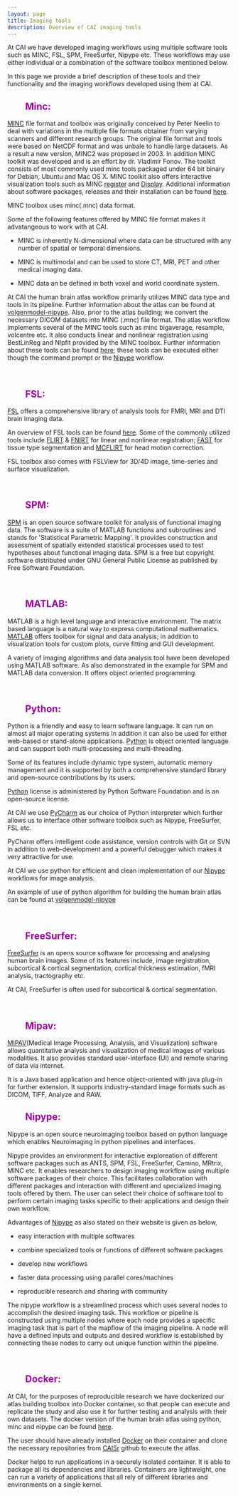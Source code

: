 ```yaml
---
layout: page
title: Imaging tools  
description: Overview of CAI imaging tools
---
```


At CAI we have developed imaging workflows using multiple software tools such as MINC, FSL, SPM, FreeSurfer, Nipype etc.
These workflows may use either individual or a combination of the software toolbox mentioned below. 

In this page we provide a brief description of these tools and their functionality and the imaging workflows developed using them at CAI.

<dl>
<dd> <h2 style="color:#990099;"> Minc: </h2> </dd>
</dl>

[MINC](http://www.bic.mni.mcgill.ca/ServicesSoftware/MINC) file format and toolbox was originally conceived by
Peter Neelin to deal with variations in the multiple file formats obtainer from varying scanners and different research groups.
The original file format and tools were based on NetCDF format and was unbale to handle large datasets. As a result a new version,
MINC2 was proposed in 2003. In addition MINC toolkit was developed and is an effort by dr. Vladimir Fonov. The toolkit consists of 
most commonly used minc tools packaged under 64 bit binary for Debian, Ubuntu and Mac OS X. MINC toolkit also offers interactive
visualization tools such as MINC [register](http://www.bic.mni.mcgill.ca/software/register/register.html) and [Display](http://www.bic.mni.mcgill.ca/software/Display/Display.html). Additional information about software packages, releases and their 
installation can be found [here](http://bic-mni.github.io/#notes-about-versions). 
    
MINC toolbox uses minc(.mnc) data format.
    
Some of the following features offered by MINC file format makes it advatangeous to work with at CAI.

* MINC is inherently N-dimensional where data can be structured with any number of spatial or temporal dimensions.

* MINC is multimodal and can be used to store CT, MRI, PET and other medical imaging data.

* MINC data an be defined in both voxel and world coordinate system.

At CAI the human brain atlas workflow primarily utilizes MINC data type and tools in its pipeline. Further information about the 
atlas can be found at [volgenmodel-nipype](https://github.com/CAIsr/volgenmodel-nipype). Also, prior to the atlas building; 
we convert the necessary DICOM datasets into MINC (.mnc) file format. The atlas workflow implements several of the MINC tools
such as minc bigaverage, resample, volcentre etc. It also conducts linear and nonlinear registration using BestLinReg and Nlpfit
provided by the MINC toolbox. Further information about these tools can be found [here](http://nipype.readthedocs.io/en/latest/interfaces/generated/nipype.interfaces.minc.minc.html); these tools can be executed 
either though the command prompt or the [Nipype](http://nipype.readthedocs.io/en/latest/) workflow.
    
<dl>
<dd> <br> </dd>
</dl>

<dl>
<dd> <h2 style="color:#990099;"> FSL: </h2> </dd>
</dl>

[FSL](http://fsl.fmrib.ox.ac.uk/fsl/fslwiki/) offers a comprehensive library of analysis tools for FMRI, MRI and DTI brain
imaging data.
   
An overview of FSL tools can be found [here](http://fsl.fmrib.ox.ac.uk/fsl/fslwiki/FslOverview). Some of the commonly utilized
tools include [FLIRT](http://fsl.fmrib.ox.ac.uk/fsl/fslwiki/FLIRT) & [FNIRT](http://fsl.fmrib.ox.ac.uk/fsl/fslwiki/FNIRT) for linear
and nonlinear registration; [FAST](http://fsl.fmrib.ox.ac.uk/fsl/fslwiki/FAST) for tissue type segmentation and [MCFLIRT](http://fsl.fmrib.ox.ac.uk/fsl/fslwiki/MCFLIRT) for head motion correction.
  
FSL toolbox also comes with FSLView for 3D/4D image, time-series and surface visualization.
   
<dl>
<dd> <br> </dd>
</dl>  

<dl>
<dd> <h2 style="color:#990099;"> SPM: </h2> </dd>
</dl>

[SPM](http://www.fil.ion.ucl.ac.uk/spm/) is an open source software toolkit for analysis of functional
imaging data. The software is a suite of MATLAB functions and subroutines and stands for 'Statistical
Parametric Mapping'. It provides construction and assessment of spatially extended statistical processes
used to test hypotheses about functional imaging data. SPM is a free but copyright software distributed under
GNU General Public License as published by Free Software Foundation.

<dl>
<dd> <br> </dd>
</dl>

<dl>
<dd> <h2 style="color:#990099;"> MATLAB: </h2> </dd>
</dl>
   
MATLAB is a high level language and interactive environment. The matrix based language is a natural way to express computational
mathematics. [MATLAB](https://au.mathworks.com/products/matlab/features.html#matlab_is_designed_for_engineers_and_scientists)
offers toolbox for signal and data analysis; in addition to visualization tools for custom plots, curve fitting and GUI development.
   
A variety of imaging algorithms and data analysis tool have been developed using MATLAB software. As also 
demonstrated in the example for SPM and MATLAB data conversion. It offers object oriented programming.
  
<dl>
<dd> <br> </dd>
</dl>

<dl>
<dd> <h2 style="color:#990099;"> Python: </h2> </dd>
</dl>
   
Python is a friendly and easy to learn software language. It can run on almost all major operating systems
In addition it can also be used for either web-based or stand-alone applications. [Python](https://ww.python.org/)
is object oriented language and can support both multi-processing and multi-threading.
   
Some of its features include dynamic type system, automatic memory management and it is supported by both a comprehensive
standard library and open-source contributions by its users.
   
[Python](https://ww.python.org/) license is administered by Python Software Foundation and is an open-source license.
   
At CAI we use [PyCharm](https://www.jetbrains.com/pycharm/) as our choice of Python interpreter which further allows us to interface
other software toolbox such as Nipype, FreeSurfer, FSL etc.
   
PyCharm offers intelligent code assistance, version controls with Git or SVN in addition to web-development and a powerful debugger
which makes it very attractive for use. 
   
At CAI we use python for efficient and clean implementation of our [Nipype](http://nipype.readthedocs.io/en/latest/) workflows for
image analysis.
   
An example of use of python algorithm for building the human brain atlas can be found at [volgenmodel-nipype](https://github.com/CAIsr/volgenmodel-nipype)
   
<dl>
<dd> <br> </dd>
</dl> 

<dl>
<dd> <h2 style="color:#990099;"> FreeSurfer: </h2> </dd>
</dl>
   
[FreeSurfer](http://freesurfer.net/) is an opens source software for processing and analysing human brain images. 
Some of its features include, image registration, subcortical & cortical segmentation, cortical thickness estimation, fMRI analysis,
tractography etc.
  
At CAI, FreeSurfer is often used for subcortical & cortical segmentation.
   
<dl>
<dd> <br> </dd>
</dl>

<dl>
<dd> <h2 style="color:#990099;"> Mipav: </h2> </dd>
</dl>

[MIPAV](https://mipav.cit.nih.gov/)(Medical Image Processing, Analysis, and Visualization) software
allows quantitative analysis and visualization of medical images of various modalities. It also
provides standard user-interface (UI) and remote sharing of data via internet.

It is a Java based application and hence object-oriented with java plug-in for further extension.
It supports industry-standard image formats such as DICOM, TIFF, Analyze and RAW.
   
<dl>
<dd> <h2 style="color:#990099;"> Nipype: </h2> </dd>
</dl>
   
Nipype is an open source neuroimaging toolbox based on python language which enables Neuroimaging
in python pipelines and interfaces. 
  
Nipype provides an environment for interactive exploreation of different software packages such as 
ANTS, SPM, FSL, FreeSurfer, Camino, MRtrix, MINC etc. It enables researchers to design imaging workflow 
using multiple software packages of their choice. This facilitates collaboration with different packages
and interaction with different and specialized imaging tools offered by them. The user can select their
choice of software tool to perform certain imaging tasks specific to their applications and design their 
own workflow. 
   
Advantages of [Nipype](http://nipy.org/nipype/0.10.0/) as also stated on their website is given as below,

* easy interaction with multiple softwares 

* combine specialized tools or functions of different software packages
  
* develop new workflows
  
* faster data processing using parallel cores/machines
  
* reproducible research and sharing with community
  
The nipype workflow is a streamlined process which uses several nodes to accomplish the desired 
imaging task. This workflow or pipeline is constructed using multiple nodes where each node provides a 
specific imaging task that is part of the mapflow of the imaging pipeline. A node will have a defined
inputs and outputs and desired workflow is established by connecting these nodes to carry out unique 
function within the pipeline.
  
<dl>
<dd> <br> </dd>
</dl> 

<dl>
<dd> <h2 style="color:#990099;"> Docker: </h2> </dd>
</dl>
   
At CAI, for the purposes of reproducible research we have dockerized our atlas building toolbox into
Docker container, so that people can execute and replicate the study and also use it for further 
testing and analysis with their own datasets. The docker version of the human brain atlas using python,
minc and nipype can be found [here](https://github.com/CAIsr/volgenmodel-nipype).
  
The user should have already installed [Docker](https://docs.docker.com/) on their container and clone the necessary repositories
from [CAISr](https://github.com/CAIsr/volgenmodel-nipype) github to execute the atlas.
  
Docker helps to run applications in a securely isolated container. It is able to package all its
dependencies and libraries. Containers are lightweight, one can run a variety of applications 
that all rely of different libraries and environments on a single kernel. 




